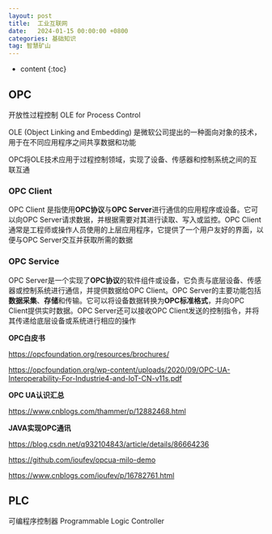 ```yaml
---
layout: post
title:  工业互联网
date:   2024-01-15 00:00:00 +0800
categories: 基础知识
tag: 智慧矿山
---
```


* content
{:toc}


## OPC

开放性过程控制 OLE for Process Control

OLE (Object Linking and Embedding) 是微软公司提出的一种面向对象的技术，用于在不同应用程序之间共享数据和功能

OPC将OLE技术应用于过程控制领域，实现了设备、传感器和控制系统之间的互联互通



### OPC Client

OPC Client 是指使用**OPC协议**与**OPC Server**进行通信的应用程序或设备。它可以向OPC Server请求数据，并根据需要对其进行读取、写入或监控。OPC Client通常是工程师或操作人员使用的上层应用程序，它提供了一个用户友好的界面，以便与OPC Server交互并获取所需的数据



### OPC Service

OPC Server是一个实现了**OPC协议**的软件组件或设备，它负责与底层设备、传感器或控制系统进行通信，并提供数据给OPC Client。OPC Server的主要功能包括**数据采集**、**存储**和传输。它可以将设备数据转换为**OPC标准格式**，并向OPC Client提供实时数据。OPC Server还可以接收OPC Client发送的控制指令，并将其传递给底层设备或系统进行相应的操作



**OPC白皮书**

https://opcfoundation.org/resources/brochures/

https://opcfoundation.org/wp-content/uploads/2020/09/OPC-UA-Interoperability-For-Industrie4-and-IoT-CN-v11s.pdf

**OPC UA认识汇总**

https://www.cnblogs.com/thammer/p/12882468.html

**JAVA实现OPC通讯** 

https://blog.csdn.net/q932104843/article/details/86664236

https://github.com/ioufev/opcua-milo-demo

https://www.cnblogs.com/ioufev/p/16782761.html





## PLC

可编程序控制器 Programmable Logic Controller



